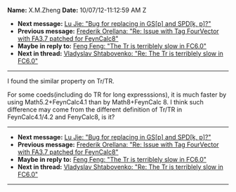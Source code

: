 **Name:** X.M.Zheng
**Date:** 10/07/12-11:12:59 AM Z

  - **Next message:** [Lu Jie: "Bug for replacing in GS[p] and
    SPD[k, p]?"](0717.html)
  - **Previous message:** [Frederik Orellana: "Re: Issue with Tag
    FourVector with FA3.7 patched for FeynCalc8"](0715.html)
  - **Maybe in reply to:** [Feng Feng: "The Tr is terriblely slow in
    FC6.0"](0707.html)
  - **Next in thread:** [Vladyslav Shtabovenko: "Re: The Tr is
    terriblely slow in FC6.0"](0828.html)

-----

I found the similar property on Tr/TR.  

For some coeds(including do TR for long expresssions), it is much faster
by using Math5.2+FeynCalc4.1 than by Math8+FeynCalc 8. I think such
difference may come from the different definition of Tr/TR in
FeynCalc4.1/4.2 and FenyCalc8, is it?  

-----

  - **Next message:** [Lu Jie: "Bug for replacing in GS[p] and
    SPD[k, p]?"](0717.html)
  - **Previous message:** [Frederik Orellana: "Re: Issue with Tag
    FourVector with FA3.7 patched for FeynCalc8"](0715.html)
  - **Maybe in reply to:** [Feng Feng: "The Tr is terriblely slow in
    FC6.0"](0707.html)
  - **Next in thread:** [Vladyslav Shtabovenko: "Re: The Tr is
    terriblely slow in FC6.0"](0828.html)

-----

